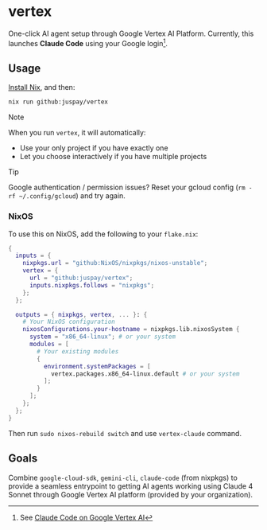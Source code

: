 # vertex

One-click AI agent setup through Google Vertex AI Platform. Currently, this launches **Claude Code** using your Google login[^cc].

[^cc]: See [Claude Code on Google Vertex AI](https://docs.anthropic.com/en/docs/claude-code/google-vertex-ai)

## Usage

[Install Nix](https://nixos.asia/en/install), and then:

```sh
nix run github:juspay/vertex
```

> [!NOTE]
> When you run `vertex`, it will automatically:
> - Use your only project if you have exactly one
> - Let you choose interactively if you have multiple projects

> [!TIP]
> Google authentication / permission issues? Reset your gcloud config (`rm -rf ~/.config/gcloud`) and try again.

### NixOS

To use this on NixOS, add the following to your `flake.nix`:

```nix
{
  inputs = {
    nixpkgs.url = "github:NixOS/nixpkgs/nixos-unstable";
    vertex = {
      url = "github:juspay/vertex";
      inputs.nixpkgs.follows = "nixpkgs";
    };
  };

  outputs = { nixpkgs, vertex, ... }: {
    # Your NixOS configuration
    nixosConfigurations.your-hostname = nixpkgs.lib.nixosSystem {
      system = "x86_64-linux"; # or your system
      modules = [
        # Your existing modules
        {
          environment.systemPackages = [
            vertex.packages.x86_64-linux.default # or your system
          ];
        }
      ];
    };
  };
}
```

Then run `sudo nixos-rebuild switch` and use `vertex-claude` command.

## Goals

Combine `google-cloud-sdk`, `gemini-cli`, `claude-code` (from nixpkgs) to provide a seamless entrypoint to getting AI agents working using Claude 4 Sonnet through Google Vertex AI platform (provided by your organization).
